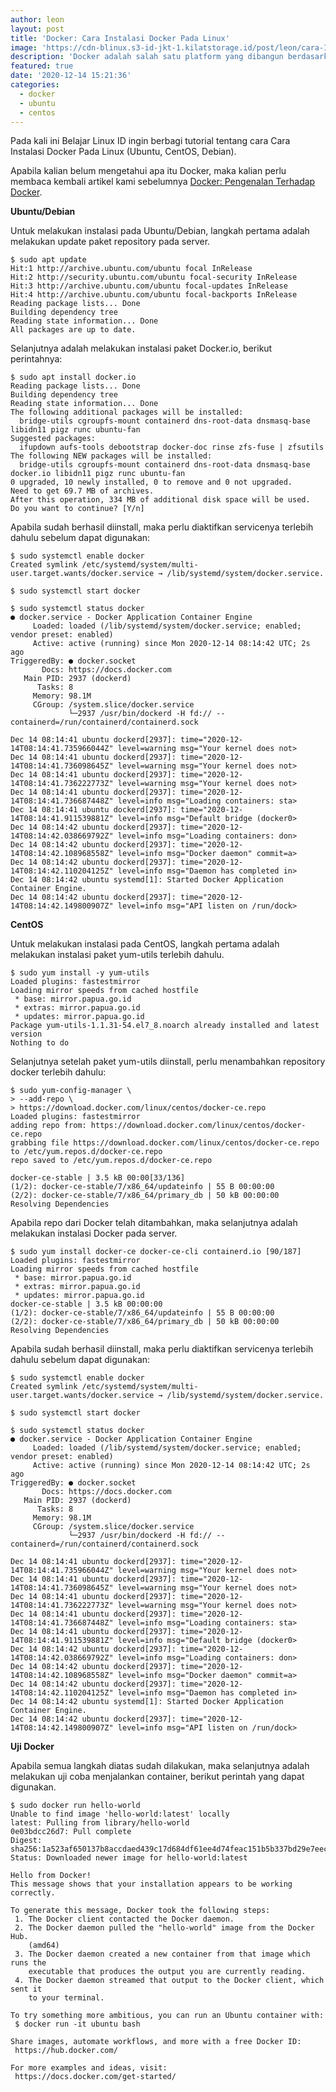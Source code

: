 ```yaml
---
author: leon
layout: post
title: 'Docker: Cara Instalasi Docker Pada Linux'
image: 'https://cdn-blinux.s3-id-jkt-1.kilatstorage.id/post/leon/cara-Instalasi-Docker-Pada-Linux.png'
description: 'Docker adalah salah satu platform yang dibangun berdasarkan teknologi container. Docker merupakan sebuah project open-source yang menyediakan platform terbuka untuk developer maupun sysadmin untuk dapat membangun, mengemas, dan menjalankan aplikasi dimanapun sebagai sebuah wadah (container) yang ringan'
featured: true
date: '2020-12-14 15:21:36'
categories:
  - docker
  - ubuntu
  - centos
---
```


Pada kali ini Belajar Linux ID ingin berbagi tutorial tentang cara Cara Instalasi Docker Pada Linux (Ubuntu, CentOS, Debian).

Apabila kalian belum mengetahui apa itu Docker, maka kalian perlu membaca kembali artikel kami sebelumnya [Docker: Pengenalan Terhadap Docker](/pengenalan-terhadap-docker/).

**Ubuntu/Debian**

Untuk melakukan instalasi pada Ubuntu/Debian, langkah pertama adalah melakukan update paket repository pada server.

<!--kg-card-begin: markdown-->

    $ sudo apt update
    Hit:1 http://archive.ubuntu.com/ubuntu focal InRelease
    Hit:2 http://security.ubuntu.com/ubuntu focal-security InRelease
    Hit:3 http://archive.ubuntu.com/ubuntu focal-updates InRelease
    Hit:4 http://archive.ubuntu.com/ubuntu focal-backports InRelease
    Reading package lists... Done
    Building dependency tree
    Reading state information... Done
    All packages are up to date.

<!--kg-card-end: markdown-->

Selanjutnya adalah melakukan instalasi paket Docker.io, berikut perintahnya:

<!--kg-card-begin: markdown-->

    $ sudo apt install docker.io
    Reading package lists... Done
    Building dependency tree
    Reading state information... Done
    The following additional packages will be installed:
      bridge-utils cgroupfs-mount containerd dns-root-data dnsmasq-base libidn11 pigz runc ubuntu-fan
    Suggested packages:
      ifupdown aufs-tools debootstrap docker-doc rinse zfs-fuse | zfsutils
    The following NEW packages will be installed:
      bridge-utils cgroupfs-mount containerd dns-root-data dnsmasq-base docker.io libidn11 pigz runc ubuntu-fan
    0 upgraded, 10 newly installed, 0 to remove and 0 not upgraded.
    Need to get 69.7 MB of archives.
    After this operation, 334 MB of additional disk space will be used.
    Do you want to continue? [Y/n]

<!--kg-card-end: markdown-->

Apabila sudah berhasil diinstall, maka perlu diaktifkan servicenya terlebih dahulu sebelum dapat digunakan:

<!--kg-card-begin: markdown-->

    $ sudo systemctl enable docker
    Created symlink /etc/systemd/system/multi-user.target.wants/docker.service → /lib/systemd/system/docker.service.

<!--kg-card-end: markdown--><!--kg-card-begin: markdown-->

    $ sudo systemctl start docker

<!--kg-card-end: markdown--><!--kg-card-begin: markdown-->

    $ sudo systemctl status docker
    ● docker.service - Docker Application Container Engine
         Loaded: loaded (/lib/systemd/system/docker.service; enabled; vendor preset: enabled)
         Active: active (running) since Mon 2020-12-14 08:14:42 UTC; 2s ago
    TriggeredBy: ● docker.socket
           Docs: https://docs.docker.com
       Main PID: 2937 (dockerd)
          Tasks: 8
         Memory: 98.1M
         CGroup: /system.slice/docker.service
                 └─2937 /usr/bin/dockerd -H fd:// --containerd=/run/containerd/containerd.sock
    
    Dec 14 08:14:41 ubuntu dockerd[2937]: time="2020-12-14T08:14:41.735966044Z" level=warning msg="Your kernel does not>
    Dec 14 08:14:41 ubuntu dockerd[2937]: time="2020-12-14T08:14:41.736098645Z" level=warning msg="Your kernel does not>
    Dec 14 08:14:41 ubuntu dockerd[2937]: time="2020-12-14T08:14:41.736222773Z" level=warning msg="Your kernel does not>
    Dec 14 08:14:41 ubuntu dockerd[2937]: time="2020-12-14T08:14:41.736687448Z" level=info msg="Loading containers: sta>
    Dec 14 08:14:41 ubuntu dockerd[2937]: time="2020-12-14T08:14:41.911539881Z" level=info msg="Default bridge (docker0>
    Dec 14 08:14:42 ubuntu dockerd[2937]: time="2020-12-14T08:14:42.038669792Z" level=info msg="Loading containers: don>
    Dec 14 08:14:42 ubuntu dockerd[2937]: time="2020-12-14T08:14:42.108968558Z" level=info msg="Docker daemon" commit=a>
    Dec 14 08:14:42 ubuntu dockerd[2937]: time="2020-12-14T08:14:42.110204125Z" level=info msg="Daemon has completed in>
    Dec 14 08:14:42 ubuntu systemd[1]: Started Docker Application Container Engine.
    Dec 14 08:14:42 ubuntu dockerd[2937]: time="2020-12-14T08:14:42.149800907Z" level=info msg="API listen on /run/dock>

<!--kg-card-end: markdown-->

**CentOS**

Untuk melakukan instalasi pada CentOS, langkah pertama adalah melakukan instalasi paket yum-utils terlebih dahulu.

<!--kg-card-begin: html--><script async src="https://pagead2.googlesyndication.com/pagead/js/adsbygoogle.js"></script><ins class="adsbygoogle" style="display:block; text-align:center;" data-ad-layout="in-article" data-ad-format="fluid" data-ad-client="ca-pub-1515372853161377" data-ad-slot="1986938311"></ins><script>
     (adsbygoogle = window.adsbygoogle || []).push({});
</script><!--kg-card-end: html--><!--kg-card-begin: markdown-->

    $ sudo yum install -y yum-utils
    Loaded plugins: fastestmirror
    Loading mirror speeds from cached hostfile
     * base: mirror.papua.go.id
     * extras: mirror.papua.go.id
     * updates: mirror.papua.go.id
    Package yum-utils-1.1.31-54.el7_8.noarch already installed and latest version
    Nothing to do

<!--kg-card-end: markdown-->

Selanjutnya setelah paket yum-utils diinstall, perlu menambahkan repository docker terlebih dahulu:

<!--kg-card-begin: markdown-->

    $ sudo yum-config-manager \
    > --add-repo \
    > https://download.docker.com/linux/centos/docker-ce.repo
    Loaded plugins: fastestmirror
    adding repo from: https://download.docker.com/linux/centos/docker-ce.repo
    grabbing file https://download.docker.com/linux/centos/docker-ce.repo to /etc/yum.repos.d/docker-ce.repo
    repo saved to /etc/yum.repos.d/docker-ce.repo
    
    docker-ce-stable | 3.5 kB 00:00[33/136]
    (1/2): docker-ce-stable/7/x86_64/updateinfo | 55 B 00:00:00
    (2/2): docker-ce-stable/7/x86_64/primary_db | 50 kB 00:00:00
    Resolving Dependencies

<!--kg-card-end: markdown-->

Apabila repo dari Docker telah ditambahkan, maka selanjutnya adalah melakukan instalasi Docker pada server.

<!--kg-card-begin: markdown-->

    $ sudo yum install docker-ce docker-ce-cli containerd.io [90/187]
    Loaded plugins: fastestmirror
    Loading mirror speeds from cached hostfile
     * base: mirror.papua.go.id
     * extras: mirror.papua.go.id
     * updates: mirror.papua.go.id
    docker-ce-stable | 3.5 kB 00:00:00
    (1/2): docker-ce-stable/7/x86_64/updateinfo | 55 B 00:00:00
    (2/2): docker-ce-stable/7/x86_64/primary_db | 50 kB 00:00:00
    Resolving Dependencies

<!--kg-card-end: markdown-->

Apabila sudah berhasil diinstall, maka perlu diaktifkan servicenya terlebih dahulu sebelum dapat digunakan:

    $ sudo systemctl enable docker
    Created symlink /etc/systemd/system/multi-user.target.wants/docker.service → /lib/systemd/system/docker.service.

<!--kg-card-begin: markdown-->

    $ sudo systemctl start docker

<!--kg-card-end: markdown--><!--kg-card-begin: markdown-->

    $ sudo systemctl status docker
    ● docker.service - Docker Application Container Engine
         Loaded: loaded (/lib/systemd/system/docker.service; enabled; vendor preset: enabled)
         Active: active (running) since Mon 2020-12-14 08:14:42 UTC; 2s ago
    TriggeredBy: ● docker.socket
           Docs: https://docs.docker.com
       Main PID: 2937 (dockerd)
          Tasks: 8
         Memory: 98.1M
         CGroup: /system.slice/docker.service
                 └─2937 /usr/bin/dockerd -H fd:// --containerd=/run/containerd/containerd.sock
    
    Dec 14 08:14:41 ubuntu dockerd[2937]: time="2020-12-14T08:14:41.735966044Z" level=warning msg="Your kernel does not>
    Dec 14 08:14:41 ubuntu dockerd[2937]: time="2020-12-14T08:14:41.736098645Z" level=warning msg="Your kernel does not>
    Dec 14 08:14:41 ubuntu dockerd[2937]: time="2020-12-14T08:14:41.736222773Z" level=warning msg="Your kernel does not>
    Dec 14 08:14:41 ubuntu dockerd[2937]: time="2020-12-14T08:14:41.736687448Z" level=info msg="Loading containers: sta>
    Dec 14 08:14:41 ubuntu dockerd[2937]: time="2020-12-14T08:14:41.911539881Z" level=info msg="Default bridge (docker0>
    Dec 14 08:14:42 ubuntu dockerd[2937]: time="2020-12-14T08:14:42.038669792Z" level=info msg="Loading containers: don>
    Dec 14 08:14:42 ubuntu dockerd[2937]: time="2020-12-14T08:14:42.108968558Z" level=info msg="Docker daemon" commit=a>
    Dec 14 08:14:42 ubuntu dockerd[2937]: time="2020-12-14T08:14:42.110204125Z" level=info msg="Daemon has completed in>
    Dec 14 08:14:42 ubuntu systemd[1]: Started Docker Application Container Engine.
    Dec 14 08:14:42 ubuntu dockerd[2937]: time="2020-12-14T08:14:42.149800907Z" level=info msg="API listen on /run/dock>

<!--kg-card-end: markdown-->

**Uji Docker**

Apabila semua langkah diatas sudah dilakukan, maka selanjutnya adalah melakukan uji coba menjalankan container, berikut perintah yang dapat digunakan.

<!--kg-card-begin: markdown-->

    $ sudo docker run hello-world
    Unable to find image 'hello-world:latest' locally
    latest: Pulling from library/hello-world
    0e03bdcc26d7: Pull complete
    Digest: sha256:1a523af650137b8accdaed439c17d684df61ee4d74feac151b5b337bd29e7eec
    Status: Downloaded newer image for hello-world:latest
    
    Hello from Docker!
    This message shows that your installation appears to be working correctly.
    
    To generate this message, Docker took the following steps:
     1. The Docker client contacted the Docker daemon.
     2. The Docker daemon pulled the "hello-world" image from the Docker Hub.
        (amd64)
     3. The Docker daemon created a new container from that image which runs the
        executable that produces the output you are currently reading.
     4. The Docker daemon streamed that output to the Docker client, which sent it
        to your terminal.
    
    To try something more ambitious, you can run an Ubuntu container with:
     $ docker run -it ubuntu bash
    
    Share images, automate workflows, and more with a free Docker ID:
     https://hub.docker.com/
    
    For more examples and ideas, visit:
     https://docs.docker.com/get-started/

<!--kg-card-end: markdown-->

<!--kg-card-begin: html--><script async src="https://pagead2.googlesyndication.com/pagead/js/adsbygoogle.js"></script><ins class="adsbygoogle" style="display:block; text-align:center;" data-ad-layout="in-article" data-ad-format="fluid" data-ad-client="ca-pub-1515372853161377" data-ad-slot="1986938311"></ins><script>
     (adsbygoogle = window.adsbygoogle || []).push({});
</script><!--kg-card-end: html-->
